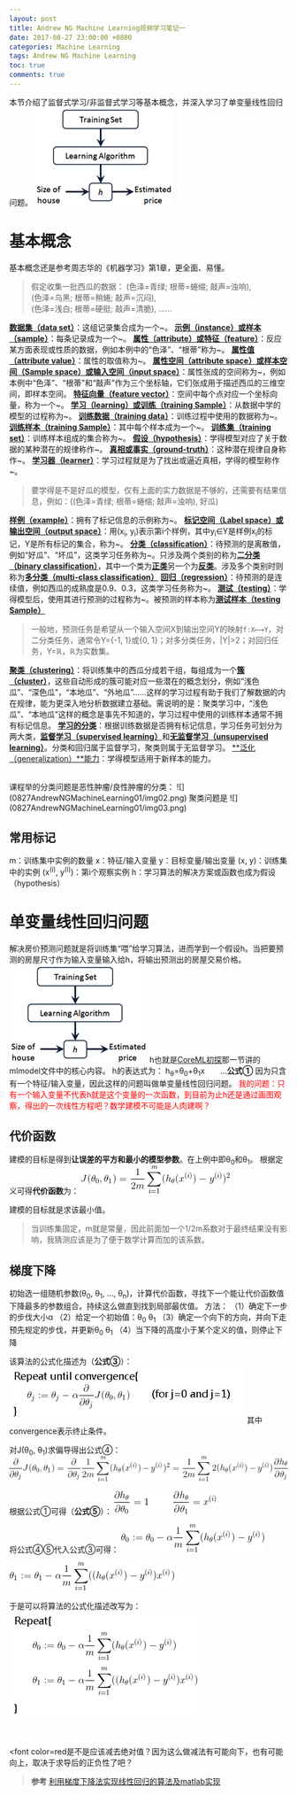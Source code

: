 ```yaml
---
layout: post
title: Andrew NG Machine Learning视频学习笔记一
date: 2017-08-27 23:00:00 +0800
categories: Machine Learning
tags: Andrew NG Machine Learning
toc: true
comments: true
---
```

本节介绍了监督式学习/非监督式学习等基本概念，并深入学习了单变量线性回归问题。
![](0827AndrewNGMachineLearning01/img01.png)
<!-- more -->
# 基本概念

基本概念还是参考周志华的《机器学习》第1章，更全面、易懂。
> 假定收集一批西瓜的数据：
(色泽=青绿; 根蒂=蜷缩; 敲声=浊响),  
(色泽=乌黑; 根蒂=稍蜷; 敲声=沉闷),  
(色泽=浅白; 根蒂=硬挺; 敲声=清脆), 
……

<u>**数据集（data set）**</u>：这组记录集合成为一个~。
<u>**示例（instance）或样本（sample）**</u>：每条记录成为一个~。
<u>**属性（attribute）或特征（feature）**</u>：反应某方面表现或性质的数据，例如本例中的“色泽”、“根蒂”称为~。
<u>**属性值（attribute value）**</u>：属性的取值称为~。
<u>**属性空间（attribute space）或样本空间（Sample space）或输入空间（input space）**</u>：属性张成的空间称为~，例如本例中“色泽”、“根蒂”和“敲声”作为三个坐标轴，它们张成用于描述西瓜的三维空间，即样本空间。
<u>**特征向量（feature vector）**</u>：空间中每个点对应一个坐标向量，称为一个~。
<u>**学习（learning）或训练（training Sample）**</u>：从数据中学的模型的过程称为~。
<u>**训练数据（training data）**</u>：训练过程中使用的数据称为~。
<u>**训练样本（training Sample）**</u>：其中每个样本成为一个~。
<u>**训练集（training set）**</u>：训练样本组成的集合称为~。
<u>**假设（hypothesis）**</u>：学得模型对应了关于数据的某种潜在的规律称作~。
<u>**真相或事实（ground-truth）**</u>：这种潜在规律自身称作~。
<u>**学习器（learner）**</u>：学习过程就是为了找出或逼近真相，学得的模型称作~。

> 要学得是不是好瓜的模型，仅有上面的实力数据是不够的，还需要有结果信息，例如：((色泽=青绿; 根蒂=蜷缩; 敲声=浊响), 好瓜)

<u>**样例（example）**</u>：拥有了标记信息的示例称为~。
<u>**标记空间（Label space）或输出空间（output space）**</u>：用(x<sub>i</sub>, y<sub>i</sub>)表示第i个样例，其中y<sub>i</sub>∈Y是样例x<sub>i</sub>的标记，Y是所有标记的集合，称为~。
<u>**分类（classification）**</u>：待预测的是离散值，例如“好瓜”、“坏瓜”，这类学习任务称为~。只涉及两个类别的称为<u>**二分类（binary classification）**</u>，其中一个类为<u>**正类**</u>另一个为<u>**反类**</u>。涉及多个类别时则称为<u>**多分类（multi-class classification）**</u>
<u>**回归（regression）**</u>：待预测的是连续值，例如西瓜的成熟度是0.9、0.3，这类学习任务称为~。
<u>**测试（testing）**</u>：学得模型后，使用其进行预测的过程称为~。被预测的样本称为<u>**测试样本（testing Sample）**</u>

> 一般地，预测任务是希望从一个输入空间X到输出空间Y的映射`f:X⟼Y`，对二分类任务，通常令Y={-1, 1}或{0, 1}；对多分类任务，|Y|>2；对回归任务，Y=ℝ，ℝ为实数集。

<u>**聚类（clustering）**</u>：将训练集中的西瓜分成若干组，每组成为一个<u>**簇（cluster）**</u>，这些自动形成的簇可能对应一些潜在的概念划分，例如“浅色瓜”、“深色瓜”，“本地瓜”、“外地瓜”……这样的学习过程有助于我们了解数据的内在规律，能为更深入地分析数据建立基础。需说明的是：聚类学习中，“浅色瓜”、“本地瓜”这样的概念是事先不知道的，学习过程中使用的训练样本通常不拥有标记信息。
<u>**学习的分类**</u>：根据训练数据是否拥有标记信息，学习任务可划分为两大类，<u>**监督学习（supervised learning）**</u>和<u>**无监督学习（unsupervised learning）**</u>。分类和回归属于监督学习，聚类则属于无监督学习。
<u>**泛化（generalization）**能力</u>：学得模型适用于新样本的能力。

<br>
课程举的分类问题是恶性肿瘤/良性肿瘤的分类：
![](0827AndrewNGMachineLearning01/img02.png)
聚类问题是
![](0827AndrewNGMachineLearning01/img03.png)

## 常用标记
m：训练集中实例的数量
x：特征/输入变量
y：目标变量/输出变量
(x, y)：训练集中的实例
(x<sup>(i)</sup>, y<sup>(i)</sup>)：第i个观察实例
h：学习算法的解决方案或函数也成为假设（hypothesis）

# 单变量线性回归问题
解决房价预测问题就是将训练集“喂”给学习算法，进而学到一个假设h。当把要预测的房屋尺寸作为输入变量输入给h，将输出预测出的房屋交易价格。
![](0827AndrewNGMachineLearning01/img01.png)
h也就是[CoreML初探](/2017/08/26/2017/0826CoreML/#测试mltools)那一节讲的mlmodel文件中的核心内容。
h的表达式为： h<sub>θ</sub>=θ<sub>0</sub>+θ<sub>1</sub>x　　…**公式①**
因为只含有一个特征/输入变量，因此这样的问题叫做单变量线性回归问题。
<font color=red>
我的问题：只有一个输入变量不代表h就是这个变量的一次函数，到目前为止h还是通过画图观察，得出的一次线性方程吧？数学建模不可能是人肉建啊？</font>

## 代价函数
建模的目标是得到**让误差的平方和最小的模型参数**。在上例中即θ<sub>0</sub>和θ<sub>1</sub>。
根据定义可得**代价函数**为：
![代价函数](0827AndrewNGMachineLearning01/img04.gif)
<!-- J(\theta_{0}, \theta_{1})=\frac{1}{2m}\sum_{i=1}^{m}(h_{\theta}(x^{(i)})-y^{(i)})^2 -->
建模的目标就是求该最小值。
> 当训练集固定，m就是常量，因此前面加一个1/2m系数对于最终结果没有影响，我猜测应该是为了便于数学计算而加的该系数。

## 梯度下降
初始选一组随机参数(θ<sub>0</sub>, θ<sub>1</sub>, …, θ<sub>n</sub>)，计算代价函数，寻找下一个能让代价函数值下降最多的参数组合。持续这么做直到找到局部最优值。
方法：
（1）确定下一步的步伐大小α
（2）给定一个初始值：θ<sub>0</sub> θ<sub>1</sub>
（3）确定一个向下的方向，并向下走预先规定的步伐，并更新θ<sub>0</sub> θ<sub>1</sub>
（4）当下降的高度小于某个定义的值，则停止下降

该算法的公式化描述为（**公式③**）：
![](0827AndrewNGMachineLearning01/img05.png)
其中convergence表示终止条件。

对J(θ<sub>0</sub>, θ<sub>1</sub>)求偏导得出公式④：
![](0827AndrewNGMachineLearning01/img06.gif)
<!--   \frac{\partial }{\partial \theta_{j}}J(\theta_{0}, \theta_{1}) = \frac{\partial }{\partial \theta_{j}}\frac{1}{2m}\sum_{i=1}^{m}(h_{\theta}(x^{(i)})-y^{(i)})^2=\frac{1}{2m}\sum_{i=1}^{m}2(h_{\theta}(x^{(i)})-y^{(i)})\frac{\partial h_{\theta}}{\partial \theta_{j}} -->
根据公式①可得（**公式⑤**）：
![](0827AndrewNGMachineLearning01/img07.gif)
<!-- \frac{\partial h_{\theta}}{\partial \theta_{0}} = 1\, \, \, \, \, \, \, \, \, \, \, \, \, \,  \frac{\partial h_{\theta}}{\partial \theta_{1}} = x^{(i)} -->

将公式④⑤代入公式③可得：
![](0827AndrewNGMachineLearning01/img08.gif)
<!-- \theta_{0}:=\theta_{0} - \alpha \frac{1}{m}\sum_{i=1}^{m}(h_{\theta}(x^{(i)}) - y^{(i)}) -->
![](0827AndrewNGMachineLearning01/img09.gif)
<!-- \theta_{1}:=\theta_{1} - \alpha \frac{1}{m}\sum_{i=1}^{m}((h_{\theta}(x^{(i)}) - y^{(i)})x^{(i)}) -->

于是可以将算法的公式化描述改写为：
![](0827AndrewNGMachineLearning01/img10.png)

<br>

<font color=red是不是应该减去绝对值？因为这么做减法有可能向下，也有可能向上，取决于求导后的正负性了吧？</font>

> **参考**
[利用梯度下降法实现线性回归的算法及matlab实现](http://blog.csdn.net/zyqdragon/article/details/72353507)